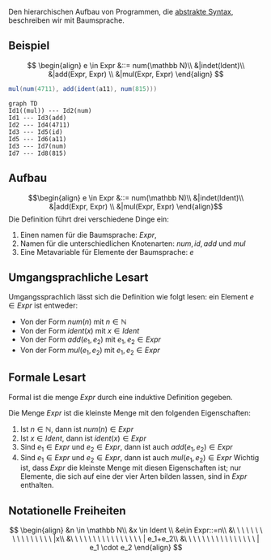 Den hierarchischen Aufbau von Programmen, die [abstrakte Syntax](Syntax.md#Abstrakte%20Syntax), beschreiben wir mit Baumsprache. 

## Beispiel
$$
\begin{align}
e \in Expr &::= num(\mathbb N)\\
&|indet(Ident)\\
&|add(Expr, Expr) \\
&|mul(Expr, Expr)
\end{align}
$$
```csharp
mul(num(4711), add(ident(a11), num(815)))
```
```mermaid
graph TD
Id1((mul)) --- Id2(num)
Id1 --- Id3(add)
Id2 --- Id4(4711)
Id3 --- Id5(id)
Id5 --- Id6(a11)
Id3 --- Id7(num)
Id7 --- Id8(815)
```
## Aufbau
$$\begin{align}
e \in Expr &::= num(\mathbb N)\\
&|indet(Ident)\\
&|add(Expr, Expr) \\
&|mul(Expr, Expr)
\end{align}$$
Die Definition führt drei verschiedene Dinge ein:
1. Einen namen für die Baumsprache: $Expr$,
2. Namen für die unterschiedlichen Knotenarten: $num, id, add$ und $mul$
3. Eine Metavariable für Elemente der Baumsprache: $e$

## Umgangsprachliche Lesart
Umgangssprachlich lässt sich die Definition wie folgt lesen: ein Element $e \in Expr$ ist entweder:
- Von der Form $num(n)$ mit $n\in \mathbb N$
- Von der Form $ident(x)$ mit $x \in Ident$
- Von der Form $add(e_1, e_2)$ mit $e_1, e_2 \in Expr$
- Von der Form $mul(e_1, e_2)$ mit $e_1, e_2 \in Expr$

## Formale Lesart
Formal ist die menge $Expr$ durch eine induktive Definition gegeben.

Die Menge $Expr$ ist die kleinste Menge mit den folgenden Eigenschaften:
1. Ist $n \in \mathbb N$, dann ist $num(n) \in Expr$
2. Ist $x \in Ident$, dann ist $ident(x) \in Expr$
3. Sind $e_1 \in Expr$ und $e_2 \in Expr$, dann ist auch $add(e_1, e_2) \in Expr$
4. Sind $e_1 \in Expr$ und $e_2 \in Expr$, dann ist auch $mul(e_1, e_2) \in Expr$
Wichtig ist, dass $Expr$ die kleinste Menge mit diesen Eigenschaften ist; nur Elemente, die sich auf eine der vier Arten bilden lassen, sind in $Expr$ enthalten.

## Notationelle Freiheiten
$$
\begin{align}
&n \in \mathbb N\\
&x \in Ident \\
&e\in Expr::=n\\
&\ \ \ \ \ \ \ \ \ \ \ \ \ \ \ \ |x\\
&\ \ \ \ \ \ \ \ \ \ \ \ \ \ \ \ | e_1+e_2\\
&\ \ \ \ \ \ \ \ \ \ \ \ \ \ \ \ | e_1 \cdot e_2
\end{align}
$$
